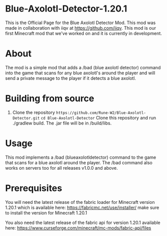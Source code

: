 # Blue-Axolotl-Detector-1.20.1

This is the Official Page for the Blue Axolotl Detector Mod. This mod was made in collaboration with iiqv at https://github.com/iiqv.
This mod is our first Minecraft mod that we've worked on and it is currently in development.

# About

The mod is a simple mod that adds a /bad (blue axolotl detector) command into the game that scans for any blue axolotl's around the player and will send a private message to the player if it detects a blue axolotl.

# Building from source
1. Clone the repository
   `https://github.com/Rune-W2/Blue-Axolotl-Detector.git`
   `cd Blue-Axolotl-Detector`
Clone this repository and run ./gradlew build. The .jar file will be in /build/libs.

# Usage 

This mod implements a /bad (blueaxolotldetector) command to the game that scans for a blue axolotl around the player. The /bad command also works on servers too for all releases v1.0.0 and above.

# Prerequisites

You will need the latest release of the fabric loader for Minecraft version 1.20.1 which is available here: https://fabricmc.net/use/installer/ make sure to install the version for Minecraft 1.20.1

You also need the latest release of the fabric api for version 1.20.1 available here: https://www.curseforge.com/minecraft/mc-mods/fabric-api/files
